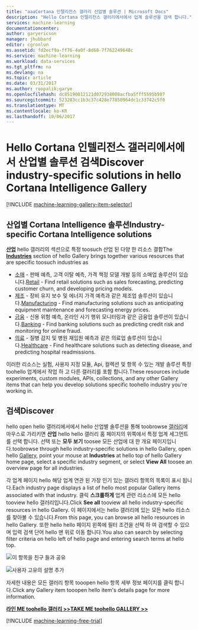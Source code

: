 ```yaml
---
title: "aaaCortana 인텔리전스 갤러리 산업별 솔루션 | Microsoft Docs"
description: "Hello Cortana 인텔리전스 갤러리에서에서 업계 솔루션을 검색 합니다."
services: machine-learning
documentationcenter: 
author: garyericson
manager: jhubbard
editor: cgronlun
ms.assetid: fd2ecf9a-ff76-4a0f-8d68-7f762249648c
ms.service: machine-learning
ms.workload: data-services
ms.tgt_pltfrm: na
ms.devlang: na
ms.topic: article
ms.date: 03/31/2017
ms.author: roopalik;garye
ms.openlocfilehash: dc85190012121d072938008acfba5fff5595b507
ms.sourcegitcommit: 523283cc1b3c37c428e77850964dc1c33742c5f0
ms.translationtype: MT
ms.contentlocale: ko-KR
ms.lasthandoff: 10/06/2017
---
```

# <a name="discover-industry-specific-solutions-in-hello-cortana-intelligence-gallery"></a><span data-ttu-id="7b1ca-103">Hello Cortana 인텔리전스 갤러리에서에서 산업별 솔루션 검색</span><span class="sxs-lookup"><span data-stu-id="7b1ca-103">Discover industry-specific solutions in hello Cortana Intelligence Gallery</span></span>
[!INCLUDE [machine-learning-gallery-item-selector](../../includes/machine-learning-gallery-item-selector.md)]

## <a name="industry-specific-cortana-intelligence-solutions"></a><span data-ttu-id="7b1ca-104">산업별 Cortana Intelligence 솔루션</span><span class="sxs-lookup"><span data-stu-id="7b1ca-104">Industry-specific Cortana Intelligence solutions</span></span>
<span data-ttu-id="7b1ca-105"> **[산업](https://gallery.cortanaintelligence.com/industries)**  hello 갤러리의 섹션으로 특정 toosuch 산업 된 다양 한 리소스 결합</span><span class="sxs-lookup"><span data-stu-id="7b1ca-105">The **[Industries](https://gallery.cortanaintelligence.com/industries)** section of hello Gallery brings together various resources that are specific toosuch industries as</span></span>

* <span data-ttu-id="7b1ca-106">[소매](https://gallery.cortanaintelligence-int.com/industries/retail) - 판매 예측, 고객 이탈 예측, 가격 책정 모델 개발 등의 소매업 솔루션이 있습니다.</span><span class="sxs-lookup"><span data-stu-id="7b1ca-106">[Retail](https://gallery.cortanaintelligence-int.com/industries/retail) - Find retail solutions such as sales forecasting, predicting customer churn, and developing pricing models.</span></span>
* <span data-ttu-id="7b1ca-107">[제조](https://gallery.cortanaintelligence-int.com/industries/manufacturing) - 장비 유지 보수 및 에너지 가격 예측과 같은 제조업 솔루션이 있습니다.</span><span class="sxs-lookup"><span data-stu-id="7b1ca-107">[Manufacturing](https://gallery.cortanaintelligence-int.com/industries/manufacturing) - Find manufacturing solutions such as anticipating equipment maintenance and forecasting energy prices.</span></span>
* <span data-ttu-id="7b1ca-108">[금융](https://gallery.cortanaintelligence-int.com/industries/banking) - 신용 위험 예측, 온라인 사기 행위 모니터링과 같은 금융업 솔루션이 있습니다.</span><span class="sxs-lookup"><span data-stu-id="7b1ca-108">[Banking](https://gallery.cortanaintelligence-int.com/industries/banking) - Find banking solutions such as predicting credit risk and monitoring for online fraud.</span></span>
* <span data-ttu-id="7b1ca-109">[의료](https://gallery.cortanaintelligence-int.com/industries/healthcare) - 질병 감지 및 병원 재입원 예측과 같은 의료업 솔루션이 있습니다.</span><span class="sxs-lookup"><span data-stu-id="7b1ca-109">[Healthcare](https://gallery.cortanaintelligence-int.com/industries/healthcare) - Find healthcare solutions such as detecting disease, and predicting hospital readmissions.</span></span>

<span data-ttu-id="7b1ca-110">이러한 리소스는 실험, 사용자 지정 모듈, Api, 컬렉션 및 항목 수 있는 개발 솔루션 특정 toohello 업계에서 작업 하 고 다른 갤러리를 포함 합니다.</span><span class="sxs-lookup"><span data-stu-id="7b1ca-110">These resources include experiments, custom modules, APIs, collections, and any other Gallery items that can help you develop solutions specific toohello industry you're working in.</span></span>

## <a name="discover"></a><span data-ttu-id="7b1ca-111">검색</span><span class="sxs-lookup"><span data-stu-id="7b1ca-111">Discover</span></span>
 <span data-ttu-id="7b1ca-112">hello open hello 갤러리에서에서 hello 산업별 솔루션을 통해 toobrowse [갤러리](http://gallery.cortanaintelligence.com)에 마우스로 가리키면 **산업** hello hello 갤러리 홈 페이지의 위쪽에서 특정 업계 세그먼트를 선택 합니다. 선택 또는 **모두 보기** toosee 모든 산업에 대 한 개요 페이지입니다.</span><span class="sxs-lookup"><span data-stu-id="7b1ca-112">toobrowse through hello industry-specific solutions in hello Gallery, open hello [Gallery](http://gallery.cortanaintelligence.com), point your mouse at **Industries** at hello top of hello Gallery home page, select a specific industry segment, or select **View All** toosee an overview page for all industries.</span></span>

 <span data-ttu-id="7b1ca-113">각 업계 페이지 hello 해당 업계 연관 된 가장 인기 있는 갤러리 항목의 목록이 표시 됩니다.</span><span class="sxs-lookup"><span data-stu-id="7b1ca-113">Each industry page displays a list of hello most popular Gallery items associated with that industry.</span></span>
<span data-ttu-id="7b1ca-114">클릭 **스크롤하게** 업계 관련 리소스에 모든 hello tooview hello 갤러리입니다.</span><span class="sxs-lookup"><span data-stu-id="7b1ca-114">Click **See all** tooview all hello industry-specific resources in hello Gallery.</span></span>
<span data-ttu-id="7b1ca-115">이 페이지에서는 hello 갤러리에 있는 모든 hello 리소스를 찾아볼 수 있습니다.</span><span class="sxs-lookup"><span data-stu-id="7b1ca-115">From this page, you can browse all hello resources in hello Gallery.</span></span> <span data-ttu-id="7b1ca-116">또한 hello hello 페이지 왼쪽에 필터 조건을 선택 하 여 검색할 수 있으며 입력 검색 단어 hello 맨 위로 이동 합니다.</span><span class="sxs-lookup"><span data-stu-id="7b1ca-116">You also can search by selecting filter criteria on hello left of hello page and entering search terms at hello top.</span></span>

![이 항목을 친구 들과 공유](media/machine-learning-gallery-how-to-use-contribute-publish/share-links.png)

![사용자 고유의 설명 추가](media/machine-learning-gallery-how-to-use-contribute-publish/comments.png)

 <span data-ttu-id="7b1ca-119">자세한 내용은 모든 갤러리 항목 tooopen hello 항목 세부 정보 페이지를 클릭 합니다.</span><span class="sxs-lookup"><span data-stu-id="7b1ca-119">Click any Gallery item tooopen hello item's details page for more information.</span></span>

<span data-ttu-id="7b1ca-120">**[라인 ME toohello 갤러리 >>](http://gallery.cortanaintelligence.com)**</span><span class="sxs-lookup"><span data-stu-id="7b1ca-120">**[TAKE ME toohello GALLERY >>](http://gallery.cortanaintelligence.com)**</span></span>

[!INCLUDE [machine-learning-free-trial](../../includes/machine-learning-free-trial.md)]

